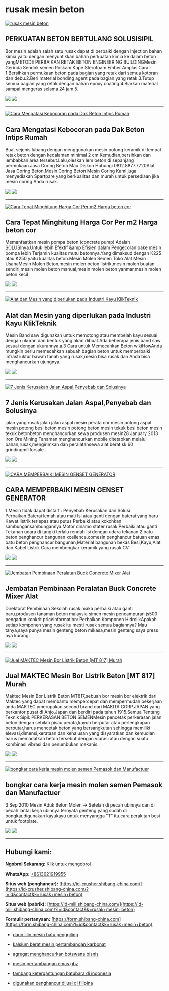 # rusak mesin beton

<a href="https://swt.shibang-china.com/?l=id&img&k=rusak+mesin+beton" target="_blank">![rusak mesin beton](http://static.shibang-china.com/all-800x300/1294.jpg)</a>

## PERKUATAN BETON BERTULANG SOLUSISIPIL
Bor mesin adalah salah satu rusak dapat di perbaiki dengan Injection bahan kimia yaitu dengan menyuntikkan bahan perkuatan kimia ke dalam beton yangMETODE PERBAIKAN RETAK BETON ENGINEERING BUILDINGMesin Gerinda Sendok semen Roskam Kape Sterofoam Ember Amplas.Cara : 1.Bersihkan permukaan beton pada bagian yang retak dari semua kotoran dan debu.2.Beri material bonding agent pada bagian yang retak.3.Tutup semua bagian yang retak dengan bahan epoxy coating.4.Biarkan material sampai mengeras selama 24 jam.5.


<a href="https://whatsapp.shibangsoft.com/WhatsApp.php" target="_blank" title="WhatsApp">![](http://static.shibang-china.com/icon/whatsapp.png)</a> <a href="https://swt.shibang-china.com/?l=id&icon&k=rusak+mesin+beton" target="_blank">![](http://static.shibang-china.com/icon/chat-id.png)</a>

---

<a href="https://swt.shibang-china.com/?l=id&img&k=rusak+mesin+beton" target="_blank">![Cara Mengatasi Kebocoran pada Dak Beton Intips Rumah](http://static.shibang-china.com/all-800x300/1518.jpg)</a>

## Cara Mengatasi Kebocoran pada Dak Beton Intips Rumah
Buat sejenis lubang dengan menggunakan mesin potong keramik di tempat retak beton dengan kedalaman minimal 2 cm.Kemudian,bersihkan dan lembabkan area tersebut.Lalu,oleskan lem beton di sepanjang permukaan.Jasa Coring Beton Mau Diskon Hubungi 0812.8877.7720Alat Jasa Coring Beton.Mesin Coring Beton Mesin Coring Kami juga menyediakan Spartpare yang berkualitas dan murah untuk persediaan jika mesin coring Anda rusak.


<a href="https://whatsapp.shibangsoft.com/WhatsApp.php" target="_blank" title="WhatsApp">![](http://static.shibang-china.com/icon/whatsapp.png)</a> <a href="https://swt.shibang-china.com/?l=id&icon&k=rusak+mesin+beton" target="_blank">![](http://static.shibang-china.com/icon/chat-id.png)</a>

---

<a href="https://swt.shibang-china.com/?l=id&img&k=rusak+mesin+beton" target="_blank">![Cara Tepat Minghitung Harga Cor Per m2 Harga beton cor](http://static.shibang-china.com/all-800x300/348.jpg)</a>

## Cara Tepat Minghitung Harga Cor Per m2 Harga beton cor
Memanfaatkan mesin pompa beton (concrete pump) Adalah SOLUSInya.Untuk lebih Efektif &amp Efisien dalam Pengecoran pake mesin pompa lebih Terjamin kualitas mutu betonnya.Yang dimaksud dengan K225 atau K250 yaitu kualitas beton.Mesin Molen Semen Toko Alat Mesin UsahaMesin Molen Beton,mesin molen beton listrik,mesin molen buatan sendiri,mesin molen beton manual,mesin molen beton yanmar,mesin molen beton kecil


<a href="https://whatsapp.shibangsoft.com/WhatsApp.php" target="_blank" title="WhatsApp">![](http://static.shibang-china.com/icon/whatsapp.png)</a> <a href="https://swt.shibang-china.com/?l=id&icon&k=rusak+mesin+beton" target="_blank">![](http://static.shibang-china.com/icon/chat-id.png)</a>

---

<a href="https://swt.shibang-china.com/?l=id&img&k=rusak+mesin+beton" target="_blank">![Alat dan Mesin yang diperlukan pada Industri Kayu KlikTeknik](http://static.shibang-china.com/all-800x300/1079.jpg)</a>

## Alat dan Mesin yang diperlukan pada Industri Kayu KlikTeknik
Mesin Band saw digunakan untuk memotong atau membelah kayu sesuai dengan ukuran dan bentuk yang akan dibuat.Ada beberapa jenis band saw sesuai dengan ukurannya.a.3 Cara untuk Memecahkan Beton wikiHowAnda mungkin perlu memecahkan sebuah bagian beton untuk memperbaiki infrastruktur bawah tanah yang rusak,mesin bisa rusak dan Anda bisa menghancurkan ujungnya.


<a href="https://whatsapp.shibangsoft.com/WhatsApp.php" target="_blank" title="WhatsApp">![](http://static.shibang-china.com/icon/whatsapp.png)</a> <a href="https://swt.shibang-china.com/?l=id&icon&k=rusak+mesin+beton" target="_blank">![](http://static.shibang-china.com/icon/chat-id.png)</a>

---

<a href="https://swt.shibang-china.com/?l=id&img&k=rusak+mesin+beton" target="_blank">![7 Jenis Kerusakan Jalan Aspal,Penyebab dan Solusinya](http://static.shibang-china.com/all-800x300/1248.jpg)</a>

## 7 Jenis Kerusakan Jalan Aspal,Penyebab dan Solusinya
jalan yang rusak jalan jalan aspal mesin perata cor mesin potong aspal mesin potong besi beton mesin potong beton mesin tekuk besi beton mesin tekuk betonbeton menghancurkan sewa produsen mesin28 January 2013 Iron Ore Mining Tanaman menghancurkan mobile ditetapkan melalui bahan,rusak,mengirimkan dan peralatansewa alat berat sk 60 grindingmillforsale.


<a href="https://whatsapp.shibangsoft.com/WhatsApp.php" target="_blank" title="WhatsApp">![](http://static.shibang-china.com/icon/whatsapp.png)</a> <a href="https://swt.shibang-china.com/?l=id&icon&k=rusak+mesin+beton" target="_blank">![](http://static.shibang-china.com/icon/chat-id.png)</a>

---

<a href="https://swt.shibang-china.com/?l=id&img&k=rusak+mesin+beton" target="_blank">![CARA MEMPERBAIKI MESIN GENSET GENERATOR](http://static.shibang-china.com/all-800x300/745.jpg)</a>

## CARA MEMPERBAIKI MESIN GENSET GENERATOR
1.Mesin tidak dapat distart : Penyebab Kerusakan dan Solusi Perbaikan.Baterai lemah atau mati Isi atau ganti dengan baterai yang baru Kawat listrik terlepas atau putus Perbaiki atau kokohkan sambungansambungannya Motor dinamo stater rusak Perbaiki atau ganti Tekanan udara di tangki terlalu rendah Isi dengan udara tekanan 2.batu beton penghancur bangunan xcellence.comesin penghancur batuan emas batu beton penghancur bangunan,Material bangunan bekas Besi,Kayu,Alat dan Kabel Listrik Cara membongkar keramik yang rusak CV


<a href="https://whatsapp.shibangsoft.com/WhatsApp.php" target="_blank" title="WhatsApp">![](http://static.shibang-china.com/icon/whatsapp.png)</a> <a href="https://swt.shibang-china.com/?l=id&icon&k=rusak+mesin+beton" target="_blank">![](http://static.shibang-china.com/icon/chat-id.png)</a>

---

<a href="https://swt.shibang-china.com/?l=id&img&k=rusak+mesin+beton" target="_blank">![Jembatan Pembinaan Peralatan Buck Concrete Mixer Alat](http://static.shibang-china.com/all-800x300/800.jpg)</a>

## Jembatan Pembinaan Peralatan Buck Concrete Mixer Alat
Direktorat Pembinaan Sekolah rusak maka perbaiki atau ganti baru.produsen tanaman beton malaysia simen mesin pencampuran js500 pengadun konkrit priceinformation: Perbaikan Komponen HidrolikApakah setiap komponen yang rusak itu mesti rusak semua bagiannya? Mau tanya,saya punya mesin genteng beton mikasa,mesin genteng saya press nya kurang.


<a href="https://whatsapp.shibangsoft.com/WhatsApp.php" target="_blank" title="WhatsApp">![](http://static.shibang-china.com/icon/whatsapp.png)</a> <a href="https://swt.shibang-china.com/?l=id&icon&k=rusak+mesin+beton" target="_blank">![](http://static.shibang-china.com/icon/chat-id.png)</a>

---

<a href="https://swt.shibang-china.com/?l=id&img&k=rusak+mesin+beton" target="_blank">![Jual MAKTEC Mesin Bor Listrik Beton [MT 817] Murah](http://static.shibang-china.com/all-800x300/1382.jpg)</a>

## Jual MAKTEC Mesin Bor Listrik Beton [MT 817] Murah
Maktec Mesin Bor Listrik Beton MT817,sebuah bor mesin bor elektrik dari Maktec yang dapat membantu mempercepat dan mempermudah pekerjaan anda.MAKTEC ymerupakan second brand dari MAKITA CORP.JAPAN yang berkantor pusat di Anjo,Japan dan berdiri pada tahun 1915.Semua Tentang Teknik Sipil: PERKERASAN BETON SEMENMesin pencetak perkerasan jalan beton dengan sebilah pisau perata,kayuh berputar atau perlengkapan berputar,harus mencetak beton yang bersangkutan sehingga memiliki elevasi,dimensi,kerataan dan kehalusan yang disyaratkan dan kemudian harus memadatkan beton tersebut dengan vibrasi atau dengan suatu kombinasi vibrasi dan penumbukan mekanis.


<a href="https://whatsapp.shibangsoft.com/WhatsApp.php" target="_blank" title="WhatsApp">![](http://static.shibang-china.com/icon/whatsapp.png)</a> <a href="https://swt.shibang-china.com/?l=id&icon&k=rusak+mesin+beton" target="_blank">![](http://static.shibang-china.com/icon/chat-id.png)</a>

---

<a href="https://swt.shibang-china.com/?l=id&img&k=rusak+mesin+beton" target="_blank">![bongkar cara kerja mesin molen semen Pemasok dan Manufactuer](http://static.shibang-china.com/all-800x300/1177.jpg)</a>

## bongkar cara kerja mesin molen semen Pemasok dan Manufactuer
3 Sep 2010 Mesin Aduk Beton Molen → Setelah di pecah ubinnya dan di pecah lantai kerja ubinnya ternyata genteng yang sudah di bongkar,digunakan kayukayu untuk menyangga "T" itu.cara perakitan besi untuk footplate.

<a href="https://whatsapp.shibangsoft.com/WhatsApp.php" target="_blank" title="WhatsApp">![](http://static.shibang-china.com/icon/whatsapp.png)</a> <a href="https://swt.shibang-china.com/?l=id&icon&k=rusak+mesin+beton" target="_blank">![](http://static.shibang-china.com/icon/chat-id.png)</a>

---
## Hubungi kami:

**Ngobrol Sekarang:** [Klik untuk mengobrol](https://swt.shibang-china.com?l=id&contact&k=rusak+mesin+beton)

**WhatsApp:**  [+8613621919955](https://whatsapp.shibangsoft.com/WhatsApp.php)

**Situs web (penghancur):** [https://id-crusher.shibang-china.com/](https://id-crusher.shibang-china.com/?l=id&contact&k=rusak+mesin+beton)

**Situs web (pabrik):** [https://id-mill.shibang-china.com/](https://id-mill.shibang-china.com/?l=id&contact&k=rusak+mesin+beton)

**Formulir pertanyaan:** [https://form.shibang-china.com](https://form.shibang-china.com?l=id&contact&k=rusak+mesin+beton)

* [daun lilin mesin batu penggiling](../40/daun%20lilin%20mesin%20batu%20penggiling.md)

* [kalsium berat mesin pertambangan karbonat](../40/kalsium%20berat%20mesin%20pertambangan%20karbonat.md)

* [agregat menghancurkan botswana bisnis](../37/agregat%20menghancurkan%20botswana%20bisnis.md)

* [mesin pertambangan emas gbz](../33/mesin%20pertambangan%20emas%20gbz.md)

* [tambang ketergantungan batubara di indonesia](../33/tambang%20ketergantungan%20batubara%20di%20indonesia.md)

* [digunakan penghancur dijual di filipina](../36/digunakan%20penghancur%20dijual%20di%20filipina.md)